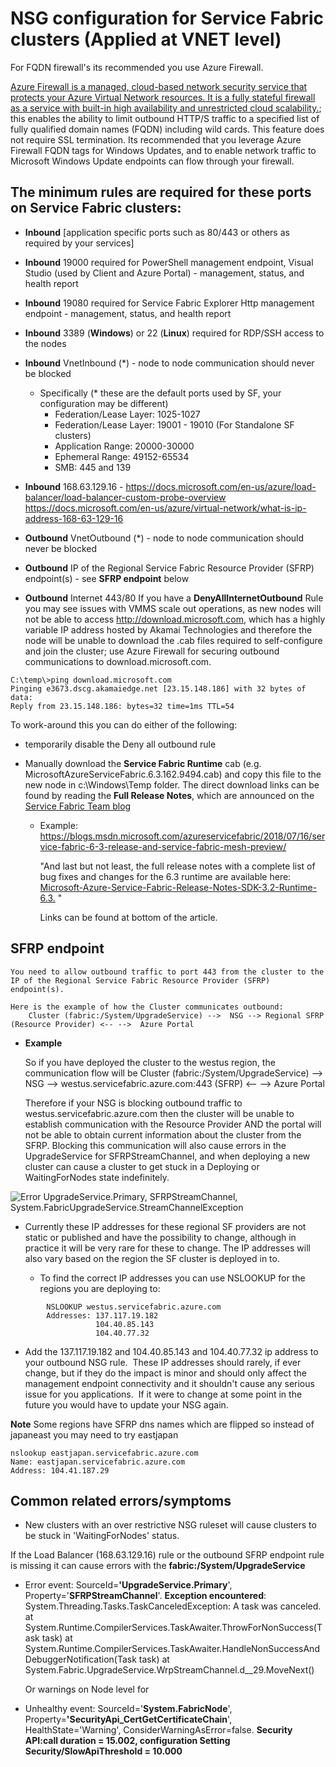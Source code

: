 # NSG configuration for Service Fabric clusters (Applied at VNET level)
For FQDN firewall's its recommended you use Azure Firewall.

[Azure Firewall is a managed, cloud-based network security service that protects your Azure Virtual Network resources. It is a fully stateful firewall as a service with built-in high availability and unrestricted cloud scalability.](https://docs.microsoft.com/azure/firewall/overview); this enables the ability to limit outbound HTTP/S traffic to a specified list of fully qualified domain names (FQDN) including wild cards. This feature does not require SSL termination. Its recommended that you leverage Azure Firewall FQDN tags for Windows Updates, and to enable network traffic to Microsoft Windows Update endpoints can flow through your firewall.

## **The minimum rules are required for these ports on Service Fabric clusters:**
-   **Inbound** \[application specific ports such as 80/443 or others as required by your services\]
-   **Inbound** 19000 required for PowerShell management endpoint, Visual Studio (used by Client and Azure Portal) - management, status, and health report
-   **Inbound** 19080 required for Service Fabric Explorer Http management endpoint - management, status, and health report
-   **Inbound** 3389 (**Windows**) or 22 (**Linux**) required for RDP/SSH access to the nodes
-   **Inbound** VnetInbound (*) - node to node communication should never be blocked
    - Specifically (* these are the default ports used by SF, your configuration may be different)
		- Federation/Lease Layer: 1025-1027
		- Federation/Lease Layer: 19001 - 19010 (For Standalone SF clusters)
		- Application Range: 20000-30000
		- Ephemeral Range: 49152-65534
		- SMB: 445 and 139
-   **Inbound** 168.63.129.16 - <https://docs.microsoft.com/en-us/azure/load-balancer/load-balancer-custom-probe-overview>
				<https://docs.microsoft.com/en-us/azure/virtual-network/what-is-ip-address-168-63-129-16>

-   **Outbound** VnetOutbound (*) - node to node communication should never be blocked
-   **Outbound** IP of the Regional Service Fabric Resource Provider (SFRP) endpoint(s) - see **SFRP endpoint** below
-   **Outbound** Internet 443/80
    If you have a **DenyAllInternetOutbound** Rule you may see issues with VMMS scale out operations, as new nodes will not be able to access http://download.microsoft.com, which has a highly variable IP address hosted by Akamai Technologies and therefore the node will be unable to download the .cab files required to self-configure and join the cluster; use Azure Firewall for securing outbound communications to download.microsoft.com.

```command
C:\temp\>ping download.microsoft.com
Pinging e3673.dscg.akamaiedge.net [23.15.148.186] with 32 bytes of data:
Reply from 23.15.148.186: bytes=32 time=1ms TTL=54
```

To work-around this you can do either of the following:

- temporarily disable the  Deny all outbound rule
- Manually download the **Service Fabric Runtime** cab (e.g. MicrosoftAzureServiceFabric.6.3.162.9494.cab) and copy this file to the new node in c:\Windows\Temp folder.  The direct download links can be found by reading the **Full Release Notes**, which are announced on the [Service Fabric Team blog](https://blogs.msdn.microsoft.com/azureservicefabric/)

    - Example: https://blogs.msdn.microsoft.com/azureservicefabric/2018/07/16/service-fabric-6-3-release-and-service-fabric-mesh-preview/

        "And last but not least, the full release notes with a complete list of bug fixes and changes for the 6.3 runtime are available here: [Microsoft-Azure-Service-Fabric-Release-Notes-SDK-3.2-Runtime-6.3.](https://msdnshared.blob.core.windows.net/media/2018/07/Microsoft-Azure-Service-Fabric-Release-Notes-SDK-3.2-Runtime-6.3.pdf) "

        Links can be found at bottom of the article.


## **SFRP endpoint** 

    You need to allow outbound traffic to port 443 from the cluster to the IP of the Regional Service Fabric Resource Provider (SFRP) endpoint(s).

    Here is the example of how the Cluster communicates outbound:
        Cluster (fabric:/System/UpgradeService) -->  NSG --> Regional SFRP (Resource Provider) <-- -->  Azure Portal

- **Example**

    So if you have deployed the cluster to the westus region, the communication flow  will be 
        Cluster (fabric:/System/UpgradeService) -->  NSG --> westus.servicefabric.azure.com:443 (SFRP) <-- -->  Azure Portal

    Therefore if your NSG is blocking outbound traffic to westus.servicefabric.azure.com then the cluster will be unable to establish communication with the Resource Provider AND the portal will not be able to obtain current information about the cluster from the SFRP. Blocking this communication will also cause errors in the UpgradeService for SFRPStreamChannel, and when deploying a new cluster can cause a cluster to get stuck in a Deploying or WaitingForNodes state indefinitely.

![Error UpgradeService.Primary, SFRPStreamChannel, System.FabricUpgradeService.StreamChannelException](../media/nsg01.png)

* Currently these IP addresses for these regional SF providers are not static or published and have the possibility to change, although in practice it will be very rare for these to change. The IP addresses will also vary based on the region the SF cluster is deployed in to.

    - To find the correct IP addresses you can use NSLOOKUP for the regions you are deploying to:

```command
        NSLOOKUP westus.servicefabric.azure.com
        Addresses: 137.117.19.182
                   104.40.85.143
                   104.40.77.32
```

- Add the 137.117.19.182 and 104.40.85.143 and 104.40.77.32 ip address to your outbound NSG rule.  These IP addresses should rarely, if ever change, but if they do the impact is minor and should only affect the management endpoint connectivity and it shouldn't cause any serious issue for you applications.  If it were to change at some point in the future you would have to update your NSG again. 


**Note**  Some regions have SFRP dns names which are flipped so instead of japaneast you may need to try eastjapan

    nslookup eastjapan.servicefabric.azure.com
    Name: eastjapan.servicefabric.azure.com
    Address: 104.41.187.29 

## **Common related errors/symptoms**

* New clusters with an over restrictive NSG ruleset will cause clusters to be stuck in 'WaitingForNodes' status.  

If the Load Balancer (168.63.129.16) rule or the outbound SFRP endpoint rule is missing it can cause errors with the **fabric:/System/UpgradeService**

* Error event: SourceId=**\'UpgradeService.Primary**\', Property=\'**SFRPStreamChannel**\'. **Exception encountered**: System.Threading.Tasks.TaskCanceledException: A task was canceled. at System.Runtime.CompilerServices.TaskAwaiter.ThrowForNonSuccess(Task task) at System.Runtime.CompilerServices.TaskAwaiter.HandleNonSuccessAndDebuggerNotification(Task task) at System.Fabric.UpgradeService.WrpStreamChannel.d\_\_29.MoveNext()

    Or warnings on Node level for
* Unhealthy event: SourceId=\'**System.FabricNode**\', Property=**\'SecurityApi\_CertGetCertificateChain**\', HealthState=\'Warning\', ConsiderWarningAsError=false. **Security API:call duration = 15.002, configuration Setting Security/SlowApiThreshold = 10.000**

